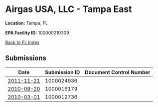# Airgas USA, LLC - Tampa East

**Location:** Tampa, FL

**EPA Facility ID:** 100000210309

[Back to FL Index](../../index.md)

## Submissions

| Date | Submission ID | Document Control Number |
|------|--------------|-------------------------|
| [2011-11-21](submissions/1000024936.md) | 1000024936 |  |
| [2010-09-20](submissions/1000016179.md) | 1000016179 |  |
| [2010-03-01](submissions/1000012736.md) | 1000012736 |  |
